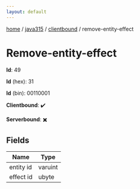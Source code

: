 ```yaml
---
layout: default
---
```


[home](/)  /  [java315](/protocol/java315)  /  [clientbound](/protocol/java315/clientbound)  /  remove-entity-effect

# Remove-entity-effect

**Id**: 49

**Id** (hex): 31

**Id** (bin): 00110001

**Clientbound**: ✔️

**Serverbound**: ✖️

## Fields

Name | Type
---|---
entity id | varuint
effect id | ubyte

